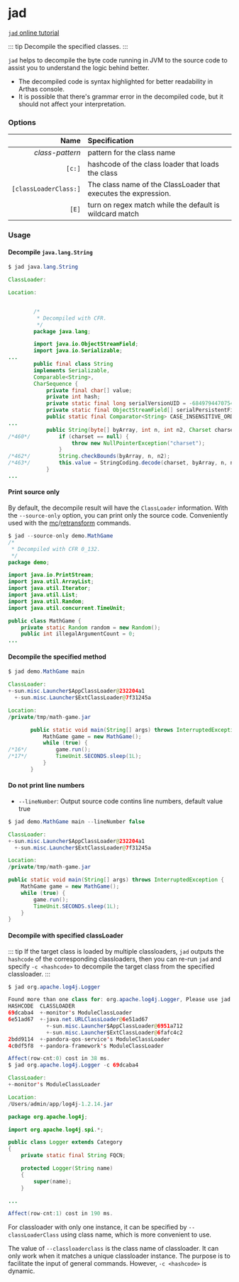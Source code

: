 jad
===

[`jad` online tutorial](https://arthas.aliyun.com/doc/arthas-tutorials?language=en&id=command-jad)

::: tip
Decompile the specified classes.
:::

`jad` helps to decompile the byte code running in JVM to the source code to assist you to understand the logic behind better.

* The decompiled code is syntax highlighted for better readability in Arthas console.
* It is possible that there's grammar error in the decompiled code, but it should not affect your interpretation.

### Options

|Name|Specification|
|---:|:---|
|*class-pattern*|pattern for the class name|
|`[c:]`|hashcode of the class loader that loads the class|
|`[classLoaderClass:]`| The class name of the ClassLoader that executes the expression. |
|`[E]`|turn on regex match while the default is wildcard match|

### Usage

#### Decompile `java.lang.String`

```java
$ jad java.lang.String

ClassLoader:

Location:


        /*
         * Decompiled with CFR.
         */
        package java.lang;

        import java.io.ObjectStreamField;
        import java.io.Serializable;
...
        public final class String
        implements Serializable,
        Comparable<String>,
        CharSequence {
            private final char[] value;
            private int hash;
            private static final long serialVersionUID = -6849794470754667710L;
            private static final ObjectStreamField[] serialPersistentFields = new ObjectStreamField[0];
            public static final Comparator<String> CASE_INSENSITIVE_ORDER = new CaseInsensitiveComparator();
...
            public String(byte[] byArray, int n, int n2, Charset charset) {
/*460*/         if (charset == null) {
                    throw new NullPointerException("charset");
                }
/*462*/         String.checkBounds(byArray, n, n2);
/*463*/         this.value = StringCoding.decode(charset, byArray, n, n2);
            }
...
```

#### Print source only

By default, the decompile result will have the `ClassLoader` information. With the `--source-only` option, you can print only the source code. Conveniently used with the [mc](mc.md)/[retransform](retransform.md) commands.

```java
$ jad --source-only demo.MathGame
/*
 * Decompiled with CFR 0_132.
 */
package demo;

import java.io.PrintStream;
import java.util.ArrayList;
import java.util.Iterator;
import java.util.List;
import java.util.Random;
import java.util.concurrent.TimeUnit;

public class MathGame {
    private static Random random = new Random();
    public int illegalArgumentCount = 0;
...
```

#### Decompile the specified method

```java
$ jad demo.MathGame main

ClassLoader:
+-sun.misc.Launcher$AppClassLoader@232204a1
  +-sun.misc.Launcher$ExtClassLoader@7f31245a

Location:
/private/tmp/math-game.jar

       public static void main(String[] args) throws InterruptedException {
           MathGame game = new MathGame();
           while (true) {
/*16*/         game.run();
/*17*/         TimeUnit.SECONDS.sleep(1L);
           }
       }
```

#### Do not print line numbers

* `--lineNumber`:  Output source code contins line numbers, default value true

```java
$ jad demo.MathGame main --lineNumber false

ClassLoader:
+-sun.misc.Launcher$AppClassLoader@232204a1
  +-sun.misc.Launcher$ExtClassLoader@7f31245a

Location:
/private/tmp/math-game.jar

public static void main(String[] args) throws InterruptedException {
    MathGame game = new MathGame();
    while (true) {
        game.run();
        TimeUnit.SECONDS.sleep(1L);
    }
}
```

#### Decompile with specified classLoader

::: tip
If the target class is loaded by multiple classloaders, `jad` outputs the `hashcode` of the corresponding classloaders, then you can re-run `jad` and specify `-c <hashcode>` to decompile the target class from the specified classloader.
:::

```java
$ jad org.apache.log4j.Logger

Found more than one class for: org.apache.log4j.Logger, Please use jad -c hashcode org.apache.log4j.Logger
HASHCODE  CLASSLOADER
69dcaba4  +-monitor's ModuleClassLoader
6e51ad67  +-java.net.URLClassLoader@6e51ad67
            +-sun.misc.Launcher$AppClassLoader@6951a712
            +-sun.misc.Launcher$ExtClassLoader@6fafc4c2
2bdd9114  +-pandora-qos-service's ModuleClassLoader
4c0df5f8  +-pandora-framework's ModuleClassLoader

Affect(row-cnt:0) cost in 38 ms.
$ jad org.apache.log4j.Logger -c 69dcaba4

ClassLoader:
+-monitor's ModuleClassLoader

Location:
/Users/admin/app/log4j-1.2.14.jar

package org.apache.log4j;

import org.apache.log4j.spi.*;

public class Logger extends Category
{
    private static final String FQCN;

    protected Logger(String name)
    {
        super(name);
    }

...

Affect(row-cnt:1) cost in 190 ms.
```

For classloader with only one instance, it can be specified by `--classLoaderClass` using class name, which is more convenient to use.

The value of `--classloaderclass` is the class name of classloader. It can only work when it matches a unique classloader instance. The purpose is to facilitate the input of general commands. However, `-c <hashcode>` is dynamic.
